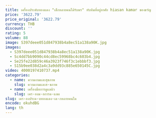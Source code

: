 ```yaml
---
title: เครื่องประดับทองแดง "เด็กหลายคนได้รับพร" ทับทิมที่อยู่อาศัย hiasan kamar ของขวัญ
price: '3622.79'
price_original: '3622.79'
currency: THB
discount: ''
rating: 5
volume: 88
image: S397deee051d847938b4a8ec51a138a90K.jpg
images:
  - S397deee051d847938b4a8ec51a138a90K.jpg
  - Sc4dd7bb9090c44cd8ec59968bc4c603b4.jpg
  - Se25fe22d859c46a3923f746f3c1ebbbf3.jpg
  - S15b9ee038d2a4c3a9dd93c885e650145C.jpg
video: 4000197410737.mp4
categories:
  - name: ความงามและสุขภาพ
    slug: ความงามและส-ขภาพ
  - name: เครื่องมือการดูแลผิว
    slug: เคร-องม-อการด-แลผ
slug: เคร-องประด-บทองแดง-เด-กหลายคนได
encode: okuhdBG
lang: th
---
```

  